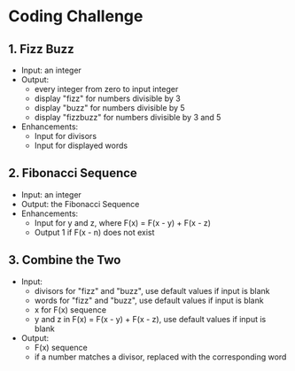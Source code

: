 # Coding Challenge

## 1. Fizz Buzz

- Input: an integer
- Output:
    - every integer from zero to input integer
    - display "fizz" for numbers divisible by 3
    - display "buzz" for numbers divisible by 5
    - display "fizzbuzz" for numbers divisible by 3 and 5
- Enhancements:
    - Input for divisors
    - Input for displayed words

## 2. Fibonacci Sequence

- Input: an integer
- Output: the Fibonacci Sequence
- Enhancements:
    - Input for y and z, where F(x) = F(x - y) + F(x - z)
    - Output 1 if F(x - n) does not exist

## 3. Combine the Two

- Input:
    - divisors for "fizz" and "buzz", use default values if input is blank
    - words for "fizz" and "buzz", use default values if input is blank
    - x for F(x) sequence
    - y and z in F(x) = F(x - y) + F(x - z), use default values if input is blank
- Output:
    - F(x) sequence
    - if a number matches a divisor, replaced with the corresponding word
